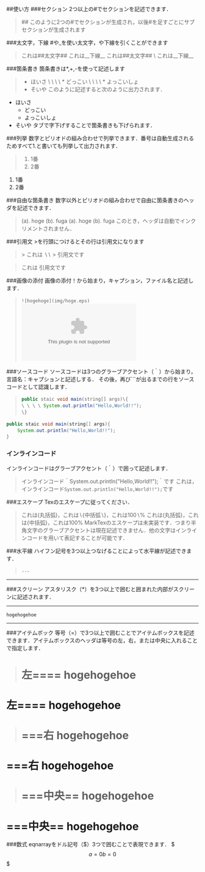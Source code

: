 ##使い方
###セクション
2つ以上の\#でセクションを記述できます．
 > \#\#
このように2つの\#でセクションが生成され，以後\#を足すごとにサブセクションが生成されます

###太文字，下線
\#や\_を使い太文字，や下線を引くことができます
> これは\#\#太文字\#\# 
> これは\_\_下線\_\_ 
これは##太文字## \\ 
これは__下線__

###箇条書き
箇条書きは*,+,-を使って記述します
> + ほいさ 
> \ \ \ \ * どっこい 
> \ \ \ \ * よっこいしょ 
> + そいや
このように記述すると次のように出力されます．
+ ほいさ
	* どっこい
	* よっこいしょ
+ そいや
タブで字下げすることで箇条書きも下げられます．

###列挙
数字とピリオドの組み合わせで列挙できます．番号は自動生成されるためすべて1.と書いても列挙して出力されます．
> 1. 1番
> 1. 2番
1. 1番
1. 2番

###自由な箇条書き
数字以外とピリオドの組み合わせで自由に箇条書きのヘッダを記述できます．
> (a). hoge
> (b). fuga
(a). hoge
(b). fuga
このとき，ヘッダは自動でインクリメントされません．

###引用文
$>$を行頭につけるとその行は引用文になります
> $>$ これは $\backslash \backslash$ 
> $>$ 引用文です

> これは
> 引用文です

###画像の添付
画像の添付！から始まり，キャプション，ファイル名と記述します．
> `![hogehoge](img/hoge.eps)`
![hogehgoe](img/hoge.eps)

###ソースコード
ソースコードは3つのグラーブアクセント（｀）から始まり，言語名：キャプションと記述しする．
その後，再び```が出るまでの行をソースコードとして認識します．
> ```java:hoge.java
> public staic void main(string[] args)\{
> \ \ \ \ System.out.println("Hello,World!!");
> \}
> ```

```java:hoge.java
public staic void main(string[] args){
	System.out.println("Hello,World!!");
}
```

### インラインコード
インラインコードはグラーブアクセント（｀）で囲って記述します．	
 > インラインコード｀System.out.println("Hello,World!!");｀です
これは，インラインコード`System.out.println("Hello,World!!");`です

###エスケープ
Texのエスケープに従ってください．
> これは(丸括弧)，これは$\backslash$\{中括弧$\backslash$\}，これは100$\backslash$\%
これは(丸括弧)，これは\{中括弧\}，これは100\%
MarkTexのエスケープは未実装です．つまり半角文字のグラーブアクセントは現在記述できません．他の文字はインラインコードを用いて表記することが可能です．		

###水平線
ハイフン記号を3つ以上つなげることによって水平線が記述できます．
> `---`
---

###スクリーン
アスタリスク（*）を3つ以上で囲むと囲まれた内部がスクリーンに記述されます．	
***************
	hogehogehoe
******************

###アイテムボック
等号（=）で3つ以上で囲むことでアイテムボックスを記述できます．アイテムボックスのヘッダは等号の左，右，または中央に入れることで指定します．
> 左====
> 	hogehogehoe
> =================
左====
	hogehogehoe
=================
> ===右
> 	hogehogehoe
> =================
===右
	hogehogehoe
=================
> ===中央==
> 	hogehogehoe
> =================
===中央==
	hogehogehoe
=================

###数式
eqnarrayをドル記号（\$）3つで囲むことで表現できます．
$$$
a = 0
b = 0
$$$
